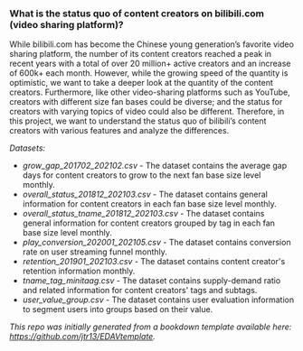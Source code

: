 
### What is the status quo of content creators on bilibili.com (video sharing platform)?

While bilibili.com has become the Chinese young generation’s favorite video sharing platform, the number of its content creators reached a peak in recent years with a total of over 20 million+ active creators and an increase of 600k+ each month. However, while the growing speed of the quantity is optimistic, we want to take a deeper look at the quantity of the content creators. Furthermore, like other video-sharing platforms such as YouTube, creators with different size fan bases could be diverse; and the status for creators with varying topics of video could also be different. Therefore, in this project, we want to understand the status quo of bilibili’s content creators with various features and analyze the differences.

*Datasets:*

* *grow_gap_201702_202102.csv* - The dataset contains the average gap days for content creators to grow to the next fan base size level monthly.
* *overall_status_201812_202103.csv* - The dataset contains general information for content creators in each fan base size level monthly.
* *overall_status_tname_201812_202103.csv* - The dataset contains general information for content creators grouped by tag in each fan base size level monthly.
* *play_conversion_202001_202105.csv* - The dataset contains conversion rate on user streaming funnel monthly.
* *retention_201901_202103.csv* - The dataset contains content creator's retention information monthly.
* *tname_tag_minitaag.csv* - The dataset contains supply-demand ratio and related information for content creators' tags and subtags.
* *user_value_group.csv* - The dataset contains user evaluation information to segment users into groups based on their value.


*This repo was initially generated from a bookdown template available here: https://github.com/jtr13/EDAVtemplate.*
